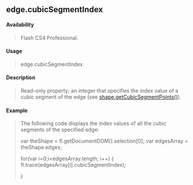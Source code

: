 ## edge.cubicSegmentIndex

#### Availability

> Flash CS4 Professional.

#### Usage

> edge.cubicSegmentIndex

#### Description

> Read-only property; an integer that specifies the index value of a cubic segment of the edge (see [shape.getCubicSegmentPoints()](#_bookmark814)).

#### Example

> The following code displays the index values of all the cubic segments of the specified edge:
>
> var theShape = fl.getDocumentDOM().selection\[0\]; var edgesArray = theShape.edges;
>
> for(var i=0;i\<edgesArray.length; i++) { fl.trace(edgesArray\[i\].cubicSegmentIndex);
>
> }

